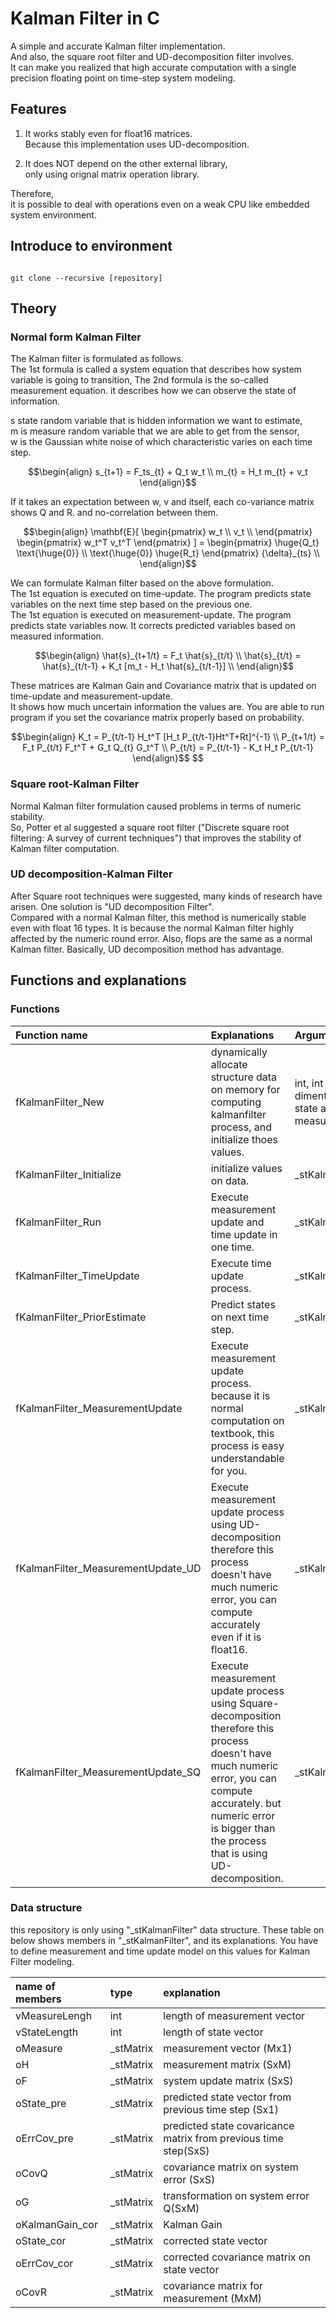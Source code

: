 # Kalman Filter in C

 A simple and accurate Kalman filter implementation.  
And also, the square root filter and UD-decomposition filter involves.  
It can make you realized that high accurate computation with a single precision floating point on time-step system modeling.  

## Features

1. It works stably even for float16 matrices.  
 Because this implementation uses UD-decomposition.  
  
2. It does NOT depend on the other external library,  
 only using orignal matrix operation library.  

Therefore,  
it is possible to deal with operations even on a weak CPU like embedded system environment.  


## Introduce to environment

```

git clone --recursive [repository]

```

## Theory
### Normal form Kalman Filter

The Kalman filter is formulated as follows.  
The 1st formula is called a system equation that describes how system variable is going to transition, 
The 2nd formula is the so-called measurement equation. it describes how we can observe the state of information.  

s state random variable that is hidden information we want to estimate,  
m is measure random variable that we are able to get from the sensor,  
w is the Gaussian white noise of which characteristic varies on each time step.

```math
\begin{align}
    s_{t+1} = F_ts_{t} + Q_t w_t \\
    m_{t} = H_t m_{t} + v_t
\end{align}
```

If it takes an expectation between w, v and itself, each co-variance matrix shows Q and R.
and no-correlation between them.  
  
```math
\begin{align}
    \mathbf{E}[
        \begin{pmatrix}
            w_t \\
            v_t \\
        \end{pmatrix}
        \begin{pmatrix}
            w_t^T v_t^T
        \end{pmatrix}
    ] =
    \begin{pmatrix}
         \huge{Q_t}  \text{\huge{0}} \\
         \text{\huge{0}}  \huge{R_t}
    \end{pmatrix} {\delta}_{ts} \\
\end{align}
```

 We can formulate Kalman filter based on the above formulation.  
The 1st equation is executed on time-update. The program predicts state variables on the next time step based on the previous one.  
The 1st equation is executed on measurement-update. The program predicts state variables now. It corrects predicted variables based on measured information.  

```math
\begin{align}
    \hat{s}_{t+1/t} = F_t \hat{s}_{t/t} \\
    \hat{s}_{t/t} = \hat{s}_{t/t-1} + K_t [m_t - H_t \hat{s}_{t/t-1}] \\
\end{align}
```

 These matrices are Kalman Gain and Covariance matrix that is updated on time-update and measurement-update.  
It shows how much uncertain information the values are. You are able to run program if you set the covariance matrix properly based on probability.  

```math
\begin{align}
    K_t = P_{t/t-1} H_t^T [H_t P_{t/t-1}Ht^T+Rt]^{-1} \\
    P_{t+1/t} = F_t P_{t/t} F_t^T + G_t Q_{t} G_t^T \\
    P_{t/t} = P_{t/t-1} - K_t H_t P_{t/t-1}
\end{align}$$  
```

### Square root-Kalman Filter

 Normal Kalman filter formulation caused problems in terms of numeric stability.  
So, Potter et al suggested a square root filter ("Discrete square root filtering: A survey of current techniques") that improves the stability of Kalman filter computation.

### UD decomposition-Kalman Filter

 After Square root techniques were suggested, many kinds of research have arisen.
One solution is "UD decomposition Filter".  
 Compared with a normal Kalman filter, this method is numerically stable even with float 16 types. 
 It is because the normal Kalman filter highly affected by the numeric round error.
 Also, flops are the same as a normal Kalman filter.  Basically, UD decomposition method has advantage.

## Functions and explanations

### Functions

|Function name|Explanations|Arguments|
|:---|:---|:---|
|fKalmanFilter_New|dynamically allocate structure data on memory for computing kalmanfilter process, and initialize thoes values.|int, int : dimention of state and measurement|
|fKalmanFilter_Initialize|initialize values on data.|_stKalmanFilter*|
|fKalmanFilter_Run| Execute measurement update and time update in one time.|_stKalmanFilter*|
|fKalmanFilter_TimeUpdate| Execute time update process.|_stKalmanFilter*|
|fKalmanFilter_PriorEstimate| Predict states on next time step. |_stKalmanFilter*|
|fKalmanFilter_MeasurementUpdate| Execute measurement update process. <br> because it is normal computation on textbook, this process is easy understandable for you.|_stKalmanFilter*|
|fKalmanFilter_MeasurementUpdate_UD| Execute measurement update process using UD-decomposition <br> therefore this process doesn't have much numeric error, you can compute accurately even if it is float16.|_stKalmanFilter*|
|fKalmanFilter_MeasurementUpdate_SQ|Execute measurement update process using Square-decomposition <br> therefore this process doesn't have much numeric error, you can compute accurately. but numeric error is bigger than the process that is using UD-decomposition.|_stKalmanFilter*|


### Data structure

this repository is only using "_stKalmanFilter" data structure.
These table on below shows members in "_stKalmanFilter", and its explanations.
You have to define measurement and time update model on this values for Kalman Filter modeling.

|name of members|type|explanation|
|:---|:---|:---|
|vMeasureLengh|int|length of measurement vector|
|vStateLength|int|length of state vector|
|oMeasure|_stMatrix|measurement vector (Mx1)|
|oH|_stMatrix|measurement matrix (SxM)|
|oF|_stMatrix|system update matrix (SxS)|
|oState_pre|_stMatrix|predicted state vector from previous time step (Sx1)|
|oErrCov_pre|_stMatrix|predicted state covaricance matrix from previous time step(SxS)|
|oCovQ|_stMatrix|covariance matrix on system error (SxS)|
|oG|_stMatrix|transformation on system error Q(SxM)|
|oKalmanGain_cor|_stMatrix|Kalman Gain|
|oState_cor|_stMatrix|corrected state vector|
|oErrCov_cor|_stMatrix|corrected covariance matrix on state vector|
|oCovR|_stMatrix|covariance matrix for measurement (MxM)|
